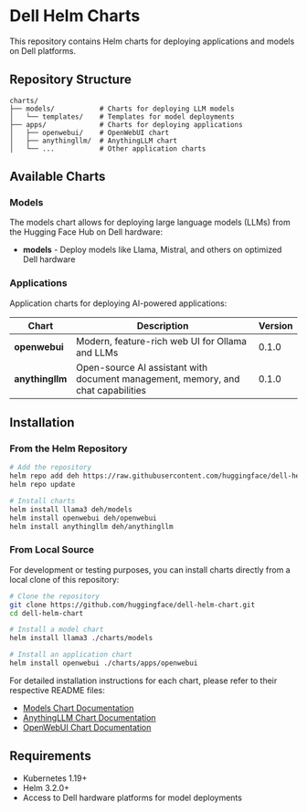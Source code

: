# Dell Helm Charts

This repository contains Helm charts for deploying applications and models on Dell platforms.

## Repository Structure

```
charts/
├── models/           # Charts for deploying LLM models
│   └── templates/    # Templates for model deployments
├── apps/             # Charts for deploying applications
│   ├── openwebui/    # OpenWebUI chart
│   ├── anythingllm/  # AnythingLLM chart
│   └── ...           # Other application charts
```

## Available Charts

### Models

The models chart allows for deploying large language models (LLMs) from the Hugging Face Hub on Dell hardware:

- **models** - Deploy models like Llama, Mistral, and others on optimized Dell hardware

### Applications

Application charts for deploying AI-powered applications:

| Chart | Description | Version |
|-------|-------------|---------|
| **openwebui** | Modern, feature-rich web UI for Ollama and LLMs | 0.1.0 |
| **anythingllm** | Open-source AI assistant with document management, memory, and chat capabilities | 0.1.0 |

## Installation

### From the Helm Repository

```bash
# Add the repository
helm repo add deh https://raw.githubusercontent.com/huggingface/dell-helm-chart/main/.packaged-charts
helm repo update

# Install charts
helm install llama3 deh/models
helm install openwebui deh/openwebui
helm install anythingllm deh/anythingllm
```

### From Local Source

For development or testing purposes, you can install charts directly from a local clone of this repository:

```bash
# Clone the repository
git clone https://github.com/huggingface/dell-helm-chart.git
cd dell-helm-chart

# Install a model chart
helm install llama3 ./charts/models

# Install an application chart
helm install openwebui ./charts/apps/openwebui
```

For detailed installation instructions for each chart, please refer to their respective README files:

- [Models Chart Documentation](./models/README.md)
- [AnythingLLM Chart Documentation](./apps/anythingllm/README.md)
- [OpenWebUI Chart Documentation](./apps/openwebui/README.md)

## Requirements

- Kubernetes 1.19+
- Helm 3.2.0+
- Access to Dell hardware platforms for model deployments 